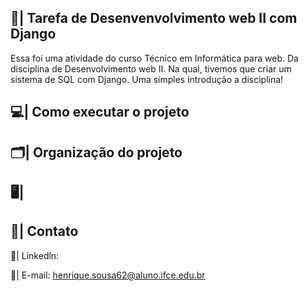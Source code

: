 ## 📑| Tarefa de Desenvenvolvimento web II com Django

  Essa foi uma atividade do curso Técnico em Informática para web. Da disciplina de Desenvolvimento web II. Na qual, tivemos que criar um sistema de SQL com Django. Uma simples introdução a disciplina! 

## 💻| Como executar o projeto

## 🗂️| Organização do projeto 

## 🖥️|   
 
 
## 📧| Contato 
 
  📱| Linkedln: 

  📩| E-mail: henrique.sousa62@aluno.ifce.edu.br





 
